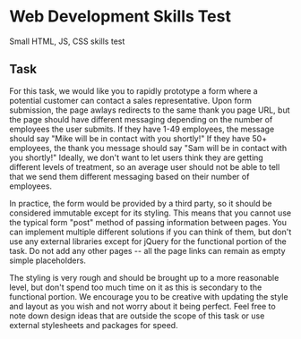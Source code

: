 # Web Development Skills Test

Small HTML, JS, CSS skills test

## Task

For this task, we would like you to rapidly prototype a form where a potential customer can contact a sales representative. 
Upon form submission, the page awlays redirects to the same thank you page URL, but the page should have different messaging depending 
on the number of employees the user submits. If they have 1-49 employees, the message should say "Mike will be in contact with you shortly!"
If they have 50+ employees, the thank you message should say "Sam will be in contact with you shortly!" Ideally, we don't want to let users
think they are getting different levels of treatment, so an average user should not be able to tell that we send them different messaging based on their number of employees.

In practice, the form would be provided by a third party, so it should be considered immutable except for its styling.
This means that you cannot use the typical form "post" method of passing information between pages. 
You can implement multiple different solutions if you can think of them, but don't use any external libraries except for jQuery for the functional 
portion of the task. Do not add any other pages -- all the page links can remain as empty simple placeholders.

The styling is very rough and should be brought up to a more reasonable level, but don't spend too much time on it as this is secondary to the functional portion.
We encourage you to be creative with updating the style and layout as you wish and not worry about it being perfect.
Feel free to note down design ideas that are outside the scope of this task or use external stylesheets and packages for speed.